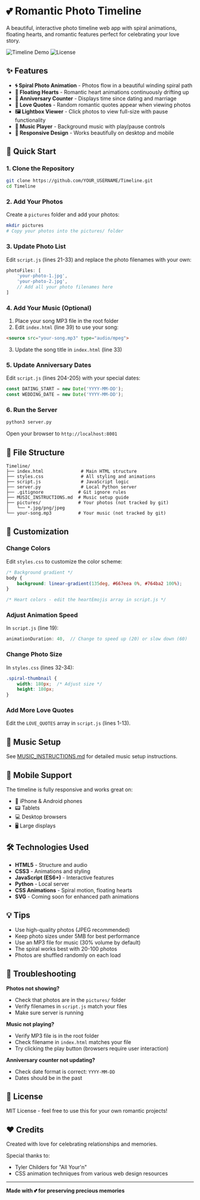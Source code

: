 # 💕 Romantic Photo Timeline

A beautiful, interactive photo timeline web app with spiral animations, floating hearts, and romantic features perfect for celebrating your love story.

![Timeline Demo](https://img.shields.io/badge/Status-Working-brightgreen)
![License](https://img.shields.io/badge/License-MIT-blue)

## ✨ Features

- **🌀 Spiral Photo Animation** - Photos flow in a beautiful winding spiral path
- **💖 Floating Hearts** - Romantic heart animations continuously drifting up
- **📅 Anniversary Counter** - Displays time since dating and marriage
- **💌 Love Quotes** - Random romantic quotes appear when viewing photos
- **🖼️ Lightbox Viewer** - Click photos to view full-size with pause functionality
- **🎵 Music Player** - Background music with play/pause controls
- **📱 Responsive Design** - Works beautifully on desktop and mobile

## 🚀 Quick Start

### 1. Clone the Repository

```bash
git clone https://github.com/YOUR_USERNAME/Timeline.git
cd Timeline
```

### 2. Add Your Photos

Create a `pictures` folder and add your photos:

```bash
mkdir pictures
# Copy your photos into the pictures/ folder
```

### 3. Update Photo List

Edit `script.js` (lines 21-33) and replace the photo filenames with your own:

```javascript
photoFiles: [
    'your-photo-1.jpg',
    'your-photo-2.jpg',
    // Add all your photo filenames here
]
```

### 4. Add Your Music (Optional)

1. Place your song MP3 file in the root folder
2. Edit `index.html` (line 39) to use your song:

```html
<source src="your-song.mp3" type="audio/mpeg">
```

3. Update the song title in `index.html` (line 33)

### 5. Update Anniversary Dates

Edit `script.js` (lines 204-205) with your special dates:

```javascript
const DATING_START = new Date('YYYY-MM-DD');
const WEDDING_DATE = new Date('YYYY-MM-DD');
```

### 6. Run the Server

```bash
python3 server.py
```

Open your browser to `http://localhost:8001`

## 📁 File Structure

```
Timeline/
├── index.html              # Main HTML structure
├── styles.css              # All styling and animations
├── script.js               # JavaScript logic
├── server.py               # Local Python server
├── .gitignore             # Git ignore rules
├── MUSIC_INSTRUCTIONS.md  # Music setup guide
├── pictures/              # Your photos (not tracked by git)
│   └── *.jpg/png/jpeg
└── your-song.mp3          # Your music (not tracked by git)
```

## 🎨 Customization

### Change Colors

Edit `styles.css` to customize the color scheme:

```css
/* Background gradient */
body {
    background: linear-gradient(135deg, #667eea 0%, #764ba2 100%);
}

/* Heart colors - edit the heartEmojis array in script.js */
```

### Adjust Animation Speed

In `script.js` (line 19):

```javascript
animationDuration: 40,  // Change to speed up (20) or slow down (60)
```

### Change Photo Size

In `styles.css` (lines 32-34):

```css
.spiral-thumbnail {
    width: 180px;  /* Adjust size */
    height: 180px;
}
```

### Add More Love Quotes

Edit the `LOVE_QUOTES` array in `script.js` (lines 1-13).

## 🎵 Music Setup

See [MUSIC_INSTRUCTIONS.md](MUSIC_INSTRUCTIONS.md) for detailed music setup instructions.

## 📱 Mobile Support

The timeline is fully responsive and works great on:
- 📱 iPhone & Android phones
- 📟 Tablets
- 💻 Desktop browsers
- 🖥️ Large displays

## 🛠️ Technologies Used

- **HTML5** - Structure and audio
- **CSS3** - Animations and styling
- **JavaScript (ES6+)** - Interactive features
- **Python** - Local server
- **CSS Animations** - Spiral motion, floating hearts
- **SVG** - Coming soon for enhanced path animations

## 💡 Tips

- Use high-quality photos (JPEG recommended)
- Keep photo sizes under 5MB for best performance
- Use an MP3 file for music (30% volume by default)
- The spiral works best with 20-100 photos
- Photos are shuffled randomly on each load

## 🐛 Troubleshooting

**Photos not showing?**
- Check that photos are in the `pictures/` folder
- Verify filenames in `script.js` match your files
- Make sure server is running

**Music not playing?**
- Verify MP3 file is in the root folder
- Check filename in `index.html` matches your file
- Try clicking the play button (browsers require user interaction)

**Anniversary counter not updating?**
- Check date format is correct: `YYYY-MM-DD`
- Dates should be in the past

## 📄 License

MIT License - feel free to use this for your own romantic projects!

## ❤️ Credits

Created with love for celebrating relationships and memories.

Special thanks to:
- Tyler Childers for "All Your'n"
- CSS animation techniques from various web design resources

---

**Made with 💕 for preserving precious memories**
